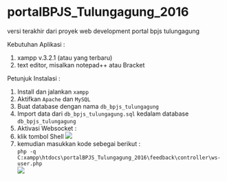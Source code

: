 # portalBPJS_Tulungagung_2016
versi terakhir dari proyek web development portal bpjs tulungagung  
  
Kebutuhan Aplikasi :  
1. xampp v.3.2.1 (atau yang terbaru)  
2. text editor, misalkan notepad++ atau Bracket  
  
Petunjuk Instalasi :  
1. Install dan jalankan ```xampp```  
2. Aktifkan ```Apache``` dan ```MySQL```  
3. Buat database dengan nama ```db_bpjs_tulungagung```  
4. Import data dari ```db_bpjs_tulungagung.sql``` kedalam database ```db_bpjs_tulungagung```  
5. Aktivasi Websocket :
 1. klik tombol Shell
 ![](https://raw.githubusercontent.com/dhanyn10/portalBPJS_Tulungagung_2016/master/bpjs_tulungagung_2016_0.png)  
 2. kemudian masukkan kode sebegai berikut :  
 ```php -q C:xampp\htdocs\portalBPJS_Tulungagung_2016\feedback\controller\ws-user.php```  
 ![](https://raw.githubusercontent.com/dhanyn10/portalBPJS_Tulungagung_2016/master/bpjs_tulungagung_2016_1.png)